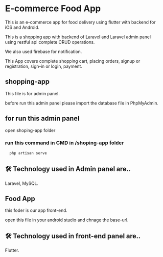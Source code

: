 
# E-commerce Food App

This is an e-commerce app for food delivery using flutter with backend for iOS and Android. 

This is a shopping app with backend of Laravel and Laravel admin panel using restful api complete CRUD operations. 

We also used firebase for notification. 

This App covers complete shopping cart, placing orders, signup or registration, sign-in or login, payment.

## shopping-app 

This file is for admin panel.

before run this admin panel please import the database file in PhpMyAdmin.

 
## for run this admin panel

open shoping-app folder 

### run this command in CMD in /shoping-app folder

```bash
  php artisan serve
```

## 🛠 Technology used in Admin panel are..
Laravel, MySQL.

## Food App 

this foder is our app front-end.

open this file in your android studio and chnage the base-url. 

## 🛠 Technology used in front-end panel are..
Flutter.

